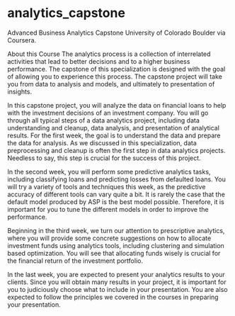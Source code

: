 # analytics_capstone

Advanced Business Analytics Capstone
University of Colorado Boulder via Coursera.

About this Course
The analytics process is a collection of interrelated activities that lead to better decisions and to a higher business performance. The capstone of this specialization is designed with the goal of allowing you to experience this process. The capstone project will take you from data to analysis and models, and ultimately to presentation of insights. 

In this capstone project, you will analyze the data on financial loans to help with the investment decisions of an investment company. You will go through all typical steps of a data analytics project, including data understanding and cleanup, data analysis, and presentation of analytical results. 
For the first week, the goal is to understand the data and prepare the data for analysis. As we discussed  in this specialization, data preprocessing and cleanup is often the first step in data analytics projects. Needless to say, this step is crucial for the success of this project.  

In the second week, you will perform some predictive analytics tasks, including classifying loans and predicting losses from defaulted loans. You will try a variety of tools and techniques  this week, as the predictive accuracy of different tools can vary quite a bit. It is rarely the case that the default model produced by ASP is the best model possible. Therefore, it is important for you to tune the different models in order to improve the performance.

Beginning in the third week, we turn our attention to prescriptive analytics, where you will provide some concrete suggestions on how to allocate investment funds using analytics tools, including clustering and simulation based optimization. You will see that allocating funds wisely is crucial for the financial return of the investment portfolio.

In the last week, you are expected to present your analytics results to your clients. Since you will obtain many results in your project, it is important for you to judiciously choose what to include in your presentation. You are also expected to follow the principles we covered in the courses in preparing your presentation.
